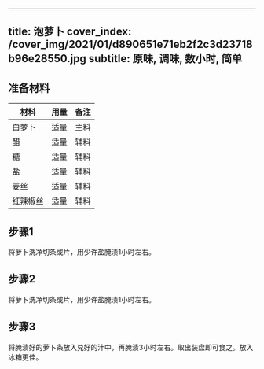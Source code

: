 
---
title: 泡萝卜
cover_index: /cover_img/2021/01/d890651e71eb2f2c3d23718b96e28550.jpg
subtitle: 原味, 调味, 数小时, 简单
---

## 准备材料

| 材料     | 用量 | 备注|
| ------- | ----- | --- |
| 白萝卜 | 适量| 主料 |
| 醋 | 适量| 辅料 |
| 糖 | 适量| 辅料 |
| 盐 | 适量| 辅料 |
| 姜丝 | 适量| 辅料 |
| 红辣椒丝 | 适量| 辅料 |

## 步骤1

将萝卜洗净切条或片，用少许盐腌渍1小时左右。

## 步骤2

将萝卜洗净切条或片，用少许盐腌渍1小时左右。

## 步骤3

将腌渍好的萝卜条放入兑好的汁中，再腌渍3小时左右。取出装盘即可食之。放入冰箱更佳。

